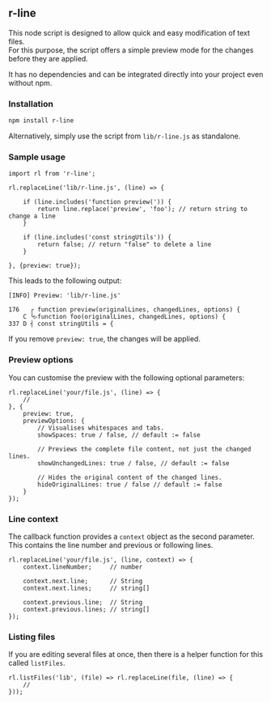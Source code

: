 ## r-line

This node script is designed to allow quick and easy modification of text files.  
For this purpose, the script offers a simple preview mode for the changes before they are applied.  

It has no dependencies and can be integrated directly into your project even without npm.

### Installation

```bash
npm install r-line
```

Alternatively, simply use the script from `lib/r-line.js` as standalone.

### Sample usage

```node
import rl from 'r-line';

rl.replaceLine('lib/r-line.js', (line) => {

    if (line.includes('function preview(')) {
        return line.replace('preview', 'foo'); // return string to change a line
    }

    if (line.includes('const stringUtils')) {
        return false; // return "false" to delete a line
    }

}, {preview: true});
```

This leads to the following output:

```
[INFO] Preview: 'lib/r-line.js'

176   ┌ function preview(originalLines, changedLines, options) {
    C └▷function foo(originalLines, changedLines, options) {
337 D ┤ const stringUtils = {

```

If you remove `preview: true`, the changes will be applied.

### Preview options

You can customise the preview with the following optional parameters:

```node
rl.replaceLine('your/file.js', (line) => {
    //
}, {
    preview: true,
    previewOptions: {
        // Visualises whitespaces and tabs.
        showSpaces: true / false, // default := false

        // Previews the complete file content, not just the changed lines.
        showUnchangedLines: true / false, // default := false

        // Hides the original content of the changed lines.
        hideOriginalLines: true / false // default := false
    }
});
```

### Line context

The callback function provides a `context` object as the second parameter.  
This contains the line number and previous or following lines.

```node
rl.replaceLine('your/file.js', (line, context) => {
    context.lineNumber;     // number

    context.next.line;      // String
    context.next.lines;     // string[]

    context.previous.line;  // String
    context.previous.lines; // string[]
});
```

### Listing files

If you are editing several files at once, then there is a helper function for this called `listFiles`.

```node
rl.listFiles('lib', (file) => rl.replaceLine(file, (line) => {
    //
}));
```